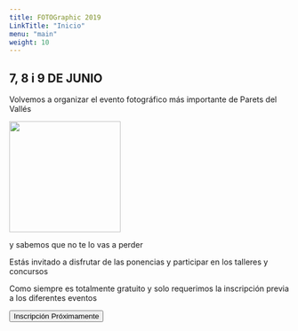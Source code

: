 ```yaml
---
title: FOTOGraphic 2019
LinkTitle: "Inicio"
menu: "main"
weight: 10
---
```

## 7, 8 i 9 DE JUNIO

Volvemos a organizar el evento fotográfico más importante de Parets del Vallés

<img src="/img/fotographic2019-cuadrado-blanco.svg" width="200" alt="">

y sabemos que no te lo vas a perder

Estás invitado a disfrutar de las ponencias y participar en los talleres y concursos

Como siempre es totalmente gratuito y solo requerimos la inscripción previa a los diferentes eventos

<button type="button" class="btn btn-primary disabled">Inscripción Próximamente</button>